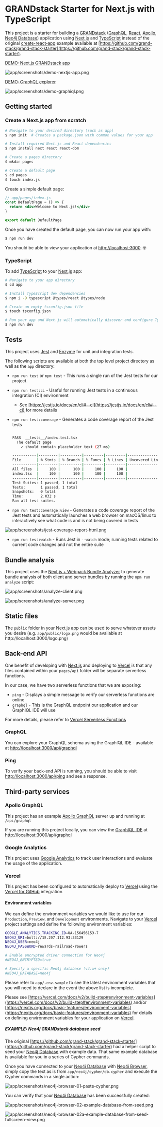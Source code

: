 # GRANDstack Starter for Next.js with TypeScript

This project is a starter for building a [GRANDstack](https://grandstack.io) ([GraphQL](https://graphql.org), [React](https://reactjs.org), [Apollo](https://www.apollographql.com), [Neo4j Database](https://neo4j.com)) application using [Next.js](https://nextjs.org) and [TypeScript](https://www.typescriptlang.org) instead of the original [create-react-app](https://reactjs.org/docs/create-a-new-react-app.html) example available at [https://github.com/grand-stack/grand-stack-starter](https://github.com/grand-stack/grand-stack-starter).

[DEMO: Next.js GRANDstack app](https://nextjs-grandstack-starter-typescript.vercel.app)

![app/__screenshots__/demo-nextjs-app.png](app/__screenshots__/demo-nextjs-app.png)

[DEMO: GraphQL explorer](https://nextjs-grandstack-starter-typescript.vercel.app/api/graphql)

![app/__screenshots__/demo-graphiql.png](app/__screenshots__/demo-graphiql.png)

## Getting started

### Create a Next.js app from scratch

```sh
# Navigate to your desired directory (such as app)
$ npm init  # Creates a package.json with common values for your app

# Install required Next.js and React dependencies
$ npm install next react react-dom

# Create a pages directory
$ mkdir pages

# Create a default page
$ cd pages
$ touch index.js
```

Create a simple default page:

```jsx
// app/pages/index.js
const DefaultPage = () => {
  return <div>Welcome to Next.js!</div>
}

export default DefaultPage
```

Once you have created the default page, you can now run your app with:

```sh
$ npm run dev
```

You should be able to view your application at [http://localhost:3000](http://localhost:3000). 🤓

### TypeScript

To add [TypeScript](https://www.typescriptlang.org) to your [Next.js](https://nextjs.org) app:

```sh
# Navigate to your app directory
$ cd app

# Install TypeScript dev dependencies
$ npm i -D typescript @types/react @types/node

# Create an empty tsconfig.json file
$ touch tsconfig.json

# Run your app and Next.js will automatically discover and configure TypeScript for you
$ npm run dev
```

## Tests

This project uses [Jest](https://jestjs.io/) and [Enzyme](https://enzymejs.github.io/enzyme/) for unit and integration tests.

The following scripts are available at both the top level project directory as well as the `app` directory:

- `npm run test` or `npm test` - This runs a single run of the Jest tests for our project.
- `npm run test:ci` - Useful for running Jest tests in a continuous integration (CI) environment
  - See [https://jestjs.io/docs/en/cli#--ci](https://jestjs.io/docs/en/cli#--ci) for more details
- `npm run test:coverage` - Generates a code coverage report of the Jest tests

  ```sh

  PASS  __tests__/index.test.tsx
    The default page
      ✓ should contain placeholder text (27 ms)

  -----------|---------|----------|---------|---------|-------------------
  File       | % Stmts | % Branch | % Funcs | % Lines | Uncovered Line #s
  -----------|---------|----------|---------|---------|-------------------
  All files  |     100 |      100 |     100 |     100 |
  index.tsx  |     100 |      100 |     100 |     100 |
  -----------|---------|----------|---------|---------|-------------------
  Test Suites: 1 passed, 1 total
  Tests:       1 passed, 1 total
  Snapshots:   0 total
  Time:        2.032 s
  Ran all test suites.

  ```

- `npm run test:coverage:view` - Generates a code coverage report of the Jest tests and automatically launches a web browser on macOS/linux to interactively see what code is and is not being covered in tests

![app/__screenshots__/jest-coverage-report-html.png](app/__screenshots__/jest-coverage-report-html.png)

- `npm run test:watch` - Runs Jest in `--watch` mode; running tests related to current code changes and not the entire suite

## Bundle analysis

This project uses the [Next.js + Webpack Bundle Analyzer](https://github.com/vercel/next.js/tree/canary/packages/next-bundle-analyzer) to generate bundle analysis of both client and server bundles by running the `npm run analyze` script:

![app/__screenshots__/analyze-client.png](app/__screenshots__/analyze-client.png)

![app/__screenshots__/analyze-server.png](app/__screenshots__/analyze-server.png)

## Static files

The `public` folder in your [Next.js](https://nextjs.org) app can be used to serve whatever assets you desire (e.g. `app/public/logo.png` would be available at http://localhost:3000/logo.png)

## Back-end API

One benefit of developing with [Next.js](https://nextjs.org) and deploying to [Vercel](https://vercel.com/) is that any files contained within your `pages/api` folder will be separate serverless functions.

In our case, we have two serverless functions that we are exposing:

- `ping` - Displays a simple message to verify our serverless functions are online
- `graphql` - This is the GraphQL endpoint our application and our GraphIQL IDE will use

For more details, please refer to [Vercel Serverless Functions](https://vercel.com/docs/serverless-functions/introduction)

### GraphQL

You can explore your GraphQL schema using the GraphIQL IDE - available at [http://localhost:3000/api/graphql](http://localhost:3000/api/graphql)

### Ping

To verify your back-end API is running, you should be able to visit [http://localhost:3000/api/ping](http://localhost:3000/api/ping) and see a response.

## Third-party services

### Apollo GraphQL

This project has an example [Apollo GraphQL](https://www.apollographql.com) server up and running at `/api/graphql`

If you are running this project locally, you can view the [GraphIQL IDE](http://localhost:3000/api/graphql) at [http://localhost:3000/api/graphql](http://localhost:3000/api/graphql)

### Google Analytics

This project uses [Google Analytics](http://analytics.google.com) to track user interactions and evaluate the usage of the application.

### Vercel

This project has been configured to automatically deploy to [Vercel](https://vercel.com/) using the [Vercel for GitHub](https://vercel.com/github) integration.

#### Environment variables

We can define the environment variables we would like to use for our `Production`, `Preview`, and `Development` environments. Navigate to your [Vercel](https://vercel.com/) project settings and define the following environment variables:

```sh
GOOGLE_ANALYTICS_TRACKING_ID=UA-156456153-7
NEO4J_URI=bolt://18.207.112.93:33129
NEO4J_USER=neo4j
NEO4J_PASSWORD=rewards-railroad-rowers

# Enable encrypted driver connection for Neo4j
#NEO4J_ENCRYPTED=true

# Specify a specific Neo4j database (v4.x+ only)
#NEO4J_DATABASE=neo4j
```

Please refer to `app/.env.sample` to see the latest environment variables that you will need to declare in the event the above list is incomplete.

Please see [https://vercel.com/docs/v2/build-step#environment-variables](https://vercel.com/docs/v2/build-step#environment-variables) and/or [https://nextjs.org/docs/basic-features/environment-variables](https://nextjs.org/docs/basic-features/environment-variables) for details on defining environment variables for your application on [Vercel](https://vercel.com/).

##### EXAMPLE: Neo4j GRANDstack database seed

The original [https://github.com/grand-stack/grand-stack-starter](https://github.com/grand-stack/grand-stack-starter) had a helper script to seed your [Neo4j Database](https://neo4j.com) with example data. That same example database is available for you in a series of Cypher commands.

Once you have connected to your [Neo4j Database](https://neo4j.com) with [Neo4j Browser](https://neo4j.com/developer/neo4j-browser/), simply copy the text as is from `app/neo4j/cypher/db.cypher` and execute the Cypher commands in a single action:

![app/__screenshots__/neo4j-browser-01-paste-cypher.png](app/__screenshots__/neo4j-browser-01-paste-cypher.png)

You can verify that your [Neo4j Database](https://neo4j.com) has been successfully created:

![app/__screenshots__/neo4j-browser-02-example-database-from-seed.png](app/__screenshots__/neo4j-browser-02-example-database-from-seed.png)

![app/__screenshots__/neo4j-browser-02a-example-database-from-seed-fullscreen-view.png](app/__screenshots__/neo4j-browser-02a-example-database-from-seed-fullscreen-view.png)
